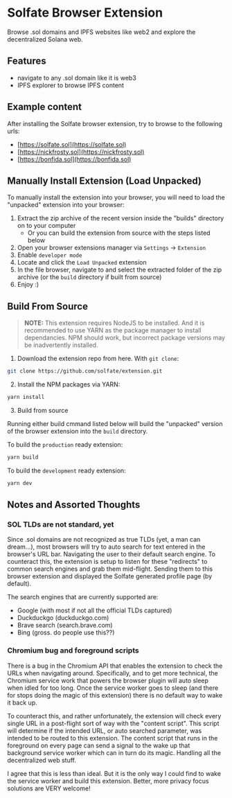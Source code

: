# Solfate Browser Extension

Browse .sol domains and IPFS websites like web2 and explore the decentralized Solana web.

## Features

- navigate to any .sol domain like it is web3
- IPFS explorer to browse IPFS content

## Example content

After installing the Solfate browser extension, try to browse to the following urls:

- [https://solfate.sol](https://solfate.sol)
- [https://nickfrosty.sol](https://nickfrosty.sol)
- [https://bonfida.sol](https://bonfida.sol)

## Manually Install Extension (Load Unpacked)

To manually install the extension into your browser, you will need to load the "unpacked" extension into your browser:

1. Extract the zip archive of the recent version inside the "builds" directory on to your computer
   - Or you can build the extension from source with the steps listed below
2. Open your browser extensions manager via `Settings` -> `Extension`
3. Enable `developer mode`
4. Locate and click the `Load Unpacked` extension
5. In the file browser, navigate to and select the extracted folder of the zip archive (or the `build` directory if built from source)
6. Enjoy :)

## Build From Source

> **NOTE:** This extension requires NodeJS to be installed. And it is recommended to use YARN as the package manager to install dependancies. NPM should work, but incorrect package versions may be inadvertently installed.

1. Download the extension repo from here. With `git clone`:

```sh
git clone https://github.com/solfate/extension.git
```

2. Install the NPM packages via YARN:

```sh
yarn install
```

3. Build from source

Running either build cmmand listed below will build the "unpacked" version of
the browser extension into the `build` directory.

To build the `production` ready extension:

```sh
yarn build
```

To build the `development` ready extension:

```sh
yarn dev
```

## Notes and Assorted Thoughts

### SOL TLDs are not standard, yet

Since .sol domains are not recognized as true TLDs (yet, a man can dream...), most browsers will try to auto search for text entered in the browser's URL bar. Navigating the user to their default search engine. To counteract this, the extension is setup to listen for these "redirects" to common search engines and grab them mid-flight. Sending them to this browser extension and displayed the Solfate generated profile page (by default).

The search engines that are currently supported are:

- Google (with most if not all the official TLDs captured)
- Duckduckgo (duckduckgo.com)
- Brave search (search.brave.com)
- Bing (gross. do people use this??)

### Chromium bug and foreground scripts

There is a bug in the Chromium API that enables the extension to check the URLs when navigating around. Specifically, and to get more technical, the Chromium service work that powers the browser plugin will auto sleep when idled for too long. Once the service worker goes to sleep (and there for stops doing the magic of this extension) there is no default way to wake it back up.

To counteract this, and rather unfortunately, the extension will check every single URL in a post-flight sort of way with the "content script". This script will determine if the intended URL, or auto searched parameter, was intended to be routed to this extension. The content script that runs in the foreground on every page can send a signal to the wake up that background service worker which can in turn do its magic. Handling all the decentralized web stuff.

I agree that this is less than ideal. But it is the only way I could find to wake the service worker and build this extension. Better, more privacy focus solutions are VERY welcome!
